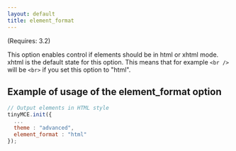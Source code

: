 ```yaml
---
layout: default
title: element_format
---
```


(Requires: 3.2)

This option enables control if elements should be in html or xhtml mode. xhtml is the default state for this option. This means that for example `<br />` will be `<br>` if you set this option to "html".

## Example of usage of the element_format option

```js
// Output elements in HTML style
tinyMCE.init({
  ...
  theme : "advanced",
  element_format : "html"
});
```
